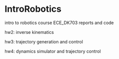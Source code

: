 # IntroRobotics
intro to robotics course ECE_DK703 reports and code

hw2: inverse kinematics

hw3: trajectory generation and control

hw4: dynamics simulator and trajectory control
